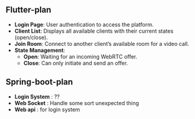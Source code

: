 ## Flutter-plan
- **Login Page**: User authentication to access the platform.
- **Client List**: Displays all available clients with their current states (open/close).
- **Join Room**: Connect to another client’s available room for a video call.
- **State Management**:
  - **Open**: Waiting for an incoming WebRTC offer. 
  - **Close**: Can only initiate and send an offer.
## Spring-boot-plan
- **Login System** : ??
- **Web Socket** : Handle some sort unexpected thing
- **Web api** : for login system

